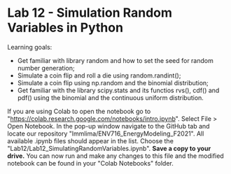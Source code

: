 # Lab 12 - Simulation Random Variables in Python

Learning goals:

* Get familiar with library random and how to set the seed for random number generation;
* Simulate a coin flip and roll a die using random.randint();
* Simulate a coin flip using np.random and the binomial distribution;
* Get familiar with the library scipy.stats and its functios rvs(), cdf() and pdf() using the binomial and the continuous uniform distribution.

If you are using Colab to open the notebook go to "https://colab.research.google.com/notebooks/intro.ipynb". Select File > Open Notebook. 
In the pop-up window navigate to the GitHub tab and locate our repository "lmmlima/ENV716_EnergyModeling_F2021". All available .ipynb files should appear in the list. Choose the "Lab12/Lab12_SimulatingRandomVariables.ipynb". 
**Save a copy to your drive.** You can now run and make any changes to this file and the modified notebook can be found in your "Colab Notebooks" folder.
